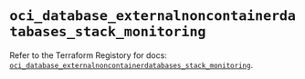 # `oci_database_externalnoncontainerdatabases_stack_monitoring`

Refer to the Terraform Registory for docs: [`oci_database_externalnoncontainerdatabases_stack_monitoring`](https://registry.terraform.io/providers/oracle/oci/6.18.0/docs/resources/database_externalnoncontainerdatabases_stack_monitoring).
